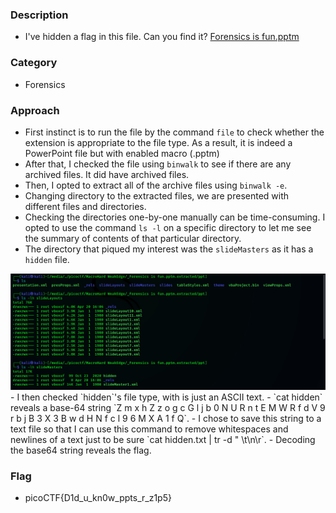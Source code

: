 ### Description 
- I've hidden a flag in this file. Can you find it? <a href="Forensics is fun.pptm">Forensics is fun.pptm</a> 

### Category 
- Forensics 

### Approach 
- First instinct is to run the file by the command `file` to check whether the extension is appropriate to the file type. As a result, it is indeed a PowerPoint file
but with enabled macro (.pptm)
- After that, I checked the file using `binwalk` to see if there are any archived files. It did have archived files. 
- Then, I opted to extract all of the archive files using `binwalk -e`.
- Changing directory to the extracted files, we are presented with different files and directories. 
- Checking the directories one-by-one manually can be time-consuming. I opted to use the command `ls -l` on a specific directory to let me see the summary of contents
of that particular directory. 
- The directory that piqued my interest was the `slideMasters` as it has a `hidden` file.
<img src=mhwe1.png>
- I then checked `hidden`'s file type, with is just an ASCII text. 
- `cat hidden` reveals a base-64 string `Z m x h Z z o g c G l j b 0 N U R n t E M W R f d V 9 r b j B 3 X 3 B w d H N f c l 9 6 M X A 1 f Q`.
- I chose to save this string to a text file so that I can use this command to remove whitespaces and newlines of a text just to be sure `cat hidden.txt | tr -d " \t\n\r`.
- Decoding the base64 string reveals the flag.

### Flag 
- picoCTF{D1d_u_kn0w_ppts_r_z1p5}
